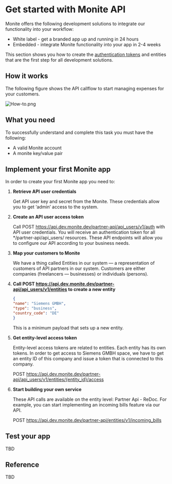 # Get started with Monite API

Monite offers the following development solutions to integrate our functionality into your workflow:

- White label - get a branded app up and running in 24 hours
- Embedded - integrate Monite functionality into your app in 2-4 weeks

This section shows you how to create the [authentication tokens](d.authentication.md) and entities that are the first step for all development solutions. 

## How it works

The following figure shows the API callflow to start managing expenses for your customers. 

![How-to.png](https://stoplight.io/api/v1/projects/cHJqOjkzMDU5/images/pU1fL82z3u0)




## What you need

To successfully understand and complete this task you must have the following:

- A valid Monite account
- A monite key/value pair

## Implement your first Monite app

In order to create your first Monite app you need to:

1. **Retrieve API user credentials**

   Get API user key and secret from the Monite. These credentials allow you to get ‘admin’ access to the system.

2. **Create an API user access token**

    Call POST https://api.dev.monite.dev/partner-api/api_users/v1/auth with API user credentials. You will receive an authentication token for all */partner-api/api_users/ resources. These API endpoints will allow you to configure our API according to your business needs.

3. **Map your customers to Monite**

    We have a thing called Entities in our system — a representation of customers of API partners in our system. Customers are either companies (freelancers — businesses) or individuals (persons).

4. **Call POST https://api.dev.monite.dev/partner-api/api_users/v1/entities  to create a new entity**

    ```json
    {
    "name": "Siemens GMBH",
    "type": "business",
    "country_code": "DE"
    }
    
    ```

    This is a minimum payload that sets up a new entity.

5. **Get entity-level access token**

    Entity-level access tokens are related to entities. Each entity has its own tokens. In order to get access to Siemens GMBH  space, we have to get an entity ID of this company and issue a token that is connected to this company.

    POST https://api.dev.monite.dev/partner-api/api_users/v1/entities/{entity_id}/access

6. **Start building your own service**

    These API calls are available on the entity level: Partner Api - ReDoc. For example, you can start implementing an incoming bills feature via our API.

    POST https://api.dev.monite.dev/partner-api/entities/v1/incoming_bills


## Test your app

TBD

## Reference

TBD

    